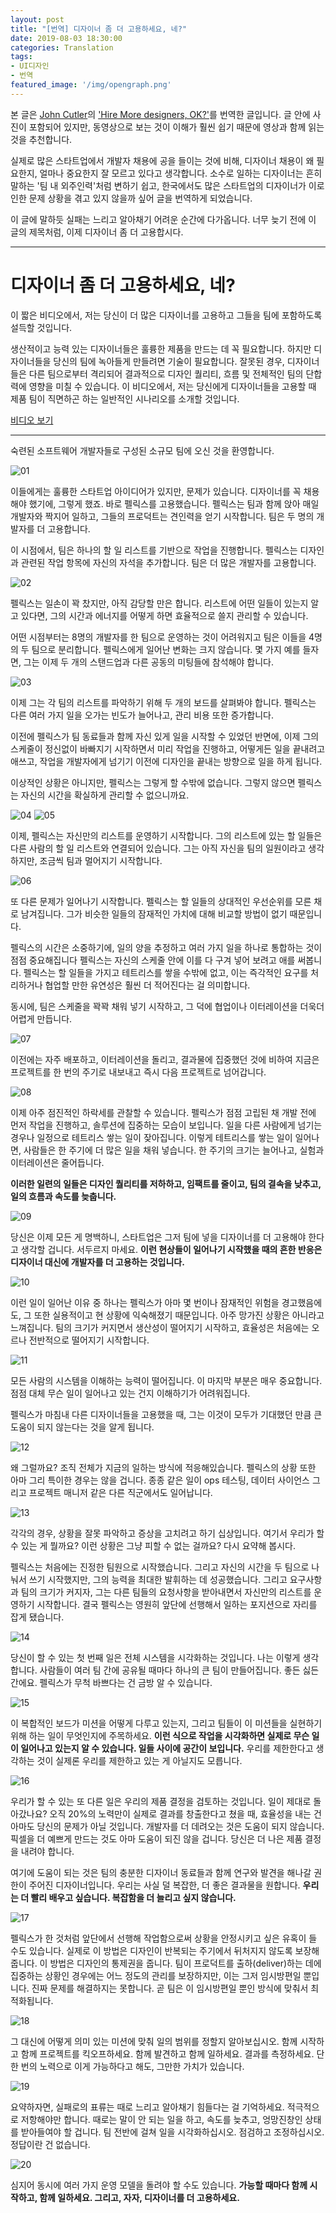 ```yaml
---
layout: post
title: "[번역] 디자이너 좀 더 고용하세요, 네?"
date: 2019-08-03 18:30:00
categories: Translation
tags: 
- UI디자인
- 번역
featured_image: '/img/opengraph.png'
---
```

본 글은 [John Cutler](https://twitter.com/johncutlefish)의 ['Hire More designers, OK?'](https://amplitude.com/blog/hire-more-designers)를 번역한 글입니다. 글 안에 사진이 포함되어 있지만, 동영상으로 보는 것이 이해가 훨씬 쉽기 때문에 영상과 함께 읽는 것을 추천합니다. 

실제로 많은 스타트업에서 개발자 채용에 공을 들이는 것에 비해, 디자이너 채용이 왜 필요한지, 얼마나 중요한지 잘 모르고 있다고 생각합니다. 소수로 일하는 디자이너는 흔히 말하는 '팀 내 외주인력'처럼 변하기 쉽고, 한국에서도 많은 스타트업의 디자이너가 이로 인한 문제 상황을 겪고 있지 않을까 싶어 글을 번역하게 되었습니다.

이 글에 말하듯 실패는 느리고 알아채기 어려운 순간에 다가옵니다. 너무 늦기 전에 이 글의 제목처럼, 이제 디자이너 좀 더 고용합시다.

---

# 디자이너 좀 더 고용하세요, 네?

이 짧은 비디오에서, 저는 당신이 더 많은 디자이너를 고용하고 그들을 팀에 포함하도록 설득할 것입니다.

생산적이고 능력 있는 디자이너들은 훌륭한 제품을 만드는 데 꼭 필요합니다. 하지만 디자이너들을 당신의 팀에 녹아들게 만들려면 기술이 필요합니다. 잘못된 경우, 디자이너들은 다른 팀으로부터 격리되어 결과적으로 디자인 퀄리티, 흐름 및 전체적인 팀의 단합력에 영향을 미칠 수 있습니다. 이 비디오에서, 저는 당신에게 디자이너들을 고용할 때 제품 팀이 직면하곤 하는 일반적인 시나리오를 소개할 것입니다.


[비디오 보기](https://youtu.be/HdqX4A_3-bA)

---

숙련된 소프트웨어 개발자들로 구성된 소규모 팀에 오신 것을 환영합니다.

![01](/img/2019-08-03/01.jpeg)

이들에게는 훌륭한 스타트업 아이디어가 있지만, 문제가 있습니다. 디자이너를 꼭 채용해야 했기에, 그렇게 했죠. 바로 펠릭스를 고용했습니다. 펠릭스는 팀과 함께 앉아 매일 개발자와 짝지어 일하고, 그들의 프로덕트는 견인력을 얻기 시작합니다. 팀은 두 명의 개발자를 더 고용합니다. 

이 시점에서, 팀은 하나의 할 일 리스트를 기반으로 작업을 진행합니다. 펠릭스는 디자인과 관련된 작업 항목에 자신의 자석을 추가합니다. 팀은 더 많은 개발자를 고용합니다.

![02](/img/2019-08-03/02.jpeg)

펠릭스는 일손이 꽉 찼지만, 아직 감당할 만은 합니다. 리스트에 어떤 일들이 있는지 알고 있다면, 그의 시간과 에너지를 어떻게 하면 효율적으로 쓸지 관리할 수 있습니다. 

어떤 시점부터는 8명의 개발자를 한 팀으로 운영하는 것이 어려워지고 팀은 이들을 4명의 두 팀으로 분리합니다. 펠릭스에게 일어난 변화는 크지 않습니다. 몇 가지 예를 들자면, 그는 이제 두 개의 스탠드업과 다른 공동의 미팅들에 참석해야 합니다.

![03](/img/2019-08-03/03.jpeg)

이제 그는 각 팀의 리스트를 파악하기 위해 두 개의 보드를 살펴봐야 합니다. 펠릭스는 다른 여러 가지 일을 오가는 빈도가 늘어나고, 관리 비용 또한 증가합니다. 

이전에 펠릭스가 팀 동료들과 함께 자신 있게 일을 시작할 수 있었던 반면에, 이제 그의 스케줄이 정신없이 바빠지기 시작하면서 미리 작업을 진행하고, 어떻게든 일을 끝내려고 애쓰고, 작업을 개발자에게 넘기기 이전에 디자인을 끝내는 방향으로 일을 하게 됩니다. 

이상적인 상황은 아니지만, 펠릭스는 그렇게 할 수밖에 없습니다. 그렇지 않으면 펠릭스는 자신의 시간을 확실하게 관리할 수 없으니까요.

![04](/img/2019-08-03/04.jpeg)
![05](/img/2019-08-03/05.jpeg)

이제, 펠릭스는 자신만의 리스트를 운영하기 시작합니다. 그의 리스트에 있는 할 일들은 다른 사람의 할 일 리스트와 연결되어 있습니다. 그는 아직 자신을 팀의 일원이라고 생각하지만, 조금씩 팀과 멀어지기 시작합니다.

![06](/img/2019-08-03/06.jpeg)

또 다른 문제가 일어나기 시작합니다. 펠릭스는 할 일들의 상대적인 우선순위를 모른 채로 남겨집니다. 그가 비슷한 일들의 잠재적인 가치에 대해 비교할 방법이 없기 때문입니다. 

펠릭스의 시간은 소중하기에, 일의 양을 추정하고 여러 가지 일을 하나로 통합하는 것이 점점 중요해집니다 펠릭스는 자신의 스케줄 안에 이를 다 구겨 넣어 보려고 애를 써봅니다. 펠릭스는 할 일들을 가지고 테트리스를 쌓을 수밖에 없고, 이는 즉각적인 요구를 처리하거나 협업할 만한 유연성은 훨씬 더 적어진다는 걸 의미합니다. 

동시에, 팀은 스케줄을 꽉꽉 채워 넣기 시작하고, 그 덕에 협업이나 이터레이션을 더욱더 어렵게 만듭니다.

![07](/img/2019-08-03/07.jpeg)

이전에는 자주 배포하고, 이터레이션을 돌리고, 결과물에 집중했던 것에 비하여 지금은 프로젝트를 한 번의 주기로 내보내고 즉시 다음 프로젝트로 넘어갑니다.

![08](/img/2019-08-03/08.jpeg)

이제 아주 점진적인 하락세를 관찰할 수 있습니다. 펠릭스가 점점 고립된 채 개발 전에 먼저 작업을 진행하고, 솔루션에 집중하는 모습이 보입니다. 일을 다른 사람에게 넘기는 경우나 일정으로 테트리스 쌓는 일이 잦아집니다. 이렇게 테트리스를 쌓는 일이 일어나면, 사람들은 한 주기에 더 많은 일을 채워 넣습니다. 한 주기의 크기는 늘어나고, 실험과 이터레이션은 줄어듭니다.

**이러한 일련의 일들은 디자인 퀄리티를 저하하고, 임팩트를 줄이고, 팀의 결속을 낮추고, 일의 흐름과 속도를 늦춥니다.**

![09](/img/2019-08-03/09.jpeg)

당신은 이제 모든 게 명백하니, 스타트업은 그저 팀에 넣을 디자이너를 더 고용해야 한다고 생각할 겁니다. 서두르지 마세요. **이런 현상들이 일어나기 시작했을 때의 흔한 반응은 디자이너 대신에 개발자를 더 고용하는 것입니다.**

![10](/img/2019-08-03/10.jpeg)

이런 일이 일어난 이유 중 하나는 펠릭스가 아마 몇 번이나 잠재적인 위험을 경고했음에도, 그 또한 실용적이고 현 상황에 익숙해졌기 때문입니다. 아주 망가진 상황은 아니라고 느껴집니다. 팀의 크기가 커지면서 생산성이 떨어지기 시작하고, 효율성은 처음에는 오르나 전반적으로 떨어지기 시작합니다.

![11](/img/2019-08-03/11.jpeg)

모든 사람의 시스템을 이해하는 능력이 떨어집니다. 이 마지막 부분은 매우 중요합니다. 점점 대체 무슨 일이 일어나고 있는 건지 이해하기가 어려워집니다.

펠릭스가 마침내 다른 디자이너들을 고용했을 때, 그는 이것이 모두가 기대했던 만큼 큰 도움이 되지 않는다는 것을 알게 됩니다.

![12](/img/2019-08-03/12.jpeg)

왜 그럴까요? 조직 전체가 지금의 일하는 방식에 적응해있습니다. 펠릭스의 상황 또한 아마 그리 특이한 경우는 않을 겁니다. 종종 같은 일이 ops 테스팅, 데이터 사이언스 그리고 프로젝트 매니저 같은 다른 직군에서도 일어납니다.

![13](/img/2019-08-03/13.jpeg)

각각의 경우, 상황을 잘못 파악하고 증상을 고치려고 하기 십상입니다. 여기서 우리가 할 수 있는 게 뭘까요? 이런 상황은 그냥 피할 수 없는 걸까요? 다시 요약해 봅시다.

펠릭스는 처음에는 진정한 팀원으로 시작했습니다. 그리고 자신의 시간을 두 팀으로 나눠서 쓰기 시작했지만, 그의 능력을 최대한 발휘하는 데 성공했습니다. 그리고 요구사항과 팀의 크기가 커지자, 그는 다른 팀들의 요청사항을 받아내면서 자신만의 리스트를 운영하기 시작합니다. 결국 펠릭스는 영원히 앞단에 선행해서 일하는 포지션으로 자리를 잡게 됐습니다.

![14](/img/2019-08-03/14.jpeg)

당신이 할 수 있는 첫 번째 일은 전체 시스템을 시각화하는 것입니다. 나는 이렇게 생각합니다. 사람들이 여러 팀 간에 공유될 때마다 하나의 큰 팀이 만들어집니다. 좋든 싫든 간에요. 펠릭스가 무척 바쁘다는 건 금방 알 수 있습니다.

![15](/img/2019-08-03/15.jpeg)

이 복합적인 보드가 미션을 어떻게 다루고 있는지, 그리고 팀들이 이 미션들을 실현하기 위해 하는 일이 무엇인지에 주목하세요. **이런 식으로 작업을 시각화하면 실제로 무슨 일이 일어나고 있는지 알 수 있습니다. 일들 사이에 공간이 보입니다.** 우리를 제한한다고 생각하는 것이 실제론 우리를 제한하고 있는 게 아닐지도 모릅니다.

![16](/img/2019-08-03/16.jpeg)

우리가 할 수 있는 또 다른 일은 우리의 제품 결정을 검토하는 것입니다. 일이 제대로 돌아갔나요? 오직 20%의 노력만이 실제로 결과를 창출한다고 쳤을 때, 효율성을 내는 건 아마도 당신의 문제가 아닐 것입니다. 개발자를 더 데려오는 것은 도움이 되지 않습니다. 픽셀을 더 예쁘게 만드는 것도 아마 도움이 되진 않을 겁니다. 당신은 더 나은 제품 결정을 내려야 합니다.

여기에 도움이 되는 것은 팀의 충분한 디자이너 동료들과 함께 연구와 발견을 해나갈 권한이 주어진 디자이너입니다. 우리는 사실 덜 복잡한, 더 좋은 결과물을 원합니다. **우리는 더 빨리 배우고 싶습니다. 복잡함을 더 늘리고 싶지 않습니다.**

![17](/img/2019-08-03/17.jpeg)

펠릭스가 한 것처럼 앞단에서 선행해 작업함으로써 상황을 안정시키고 싶은 유혹이 들 수도 있습니다. 실제로 이 방법은 디자인이 반복되는 주기에서 뒤처지지 않도록 보장해줍니다. 이 방법은 디자인의 통제권을 줍니다. 팀이 프로덕트를 출하(deliver)하는 데에 집중하는 상황인 경우에는 어느 정도의 관리를 보장하지만, 이는 그저 임시방편일 뿐입니다. 진짜 문제를 해결하지는 못합니다. 곧 팀은 이 임시방편일 뿐인 방식에 맞춰서 최적화됩니다.

![18](/img/2019-08-03/18.jpeg)

그 대신에 어떻게 의미 있는 미션에 맞춰 일의 범위를 정할지 알아보십시오. 함께 시작하고 함께 프로젝트를 킥오프하세요. 함께 발견하고 함께 일하세요. 결과를 측정하세요. 단 한 번의 노력으로 이게 가능하다고 해도, 그만한 가치가 있습니다.

![19](/img/2019-08-03/19.jpeg)

요약하자면, 실패로의 표류는 때로 느리고 알아채기 힘들다는 걸 기억하세요. 적극적으로 저항해야만 합니다. 때로는 말이 안 되는 일을 하고, 속도를 늦추고, 엉망진창인 상태를 받아들여야 할 겁니다. 팀 전반에 걸쳐 일을 시각화하십시오. 점검하고 조정하십시오. 정답이란 건 없습니다.

![20](/img/2019-08-03/20.jpeg)

심지어 동시에 여러 가지 운영 모델을 돌려야 할 수도 있습니다. **가능할 때마다 함께 시작하고, 함께 일하세요. 그리고, 자자, 디자이너를 더 고용하세요.**